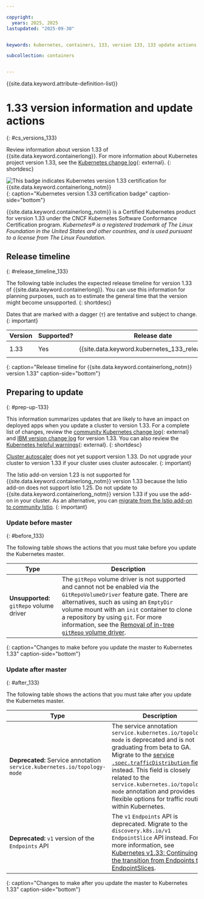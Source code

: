 ```yaml
---

copyright: 
  years: 2025, 2025
lastupdated: "2025-09-30"


keywords: kubernetes, containers, 133, version 133, 133 update actions

subcollection: containers


---
```


{{site.data.keyword.attribute-definition-list}}



# 1.33 version information and update actions
{: #cs_versions_133}


Review information about version 1.33 of {{site.data.keyword.containerlong}}. For more information about Kubernetes project version 1.33, see the [Kubernetes change log](https://kubernetes.io/releases/notes/.){: external}.
{: shortdesc}


![This badge indicates Kubernetes version 1.33 certification for {{site.data.keyword.containerlong_notm}}](images/certified-kubernetes-color.svg){: caption="Kubernetes version 1.33 certification badge" caption-side="bottom"} 

{{site.data.keyword.containerlong_notm}} is a Certified Kubernetes product for version 1.33 under the CNCF Kubernetes Software Conformance Certification program. _Kubernetes® is a registered trademark of The Linux Foundation in the United States and other countries, and is used pursuant to a license from The Linux Foundation._



## Release timeline 
{: #release_timeline_133}

The following table includes the expected release timeline for version 1.33 of {{site.data.keyword.containerlong}}. You can use this information for planning purposes, such as to estimate the general time that the version might become unsupported. 
{: shortdesc}

Dates that are marked with a dagger (`†`) are tentative and subject to change.
{: important}

| Version | Supported? | Release date | Unsupported date |
|------|------|----------|----------|
| 1.33 | Yes | {{site.data.keyword.kubernetes_133_release_date}} | {{site.data.keyword.kubernetes_133_unsupported_date}} `†` |
{: caption="Release timeline for {{site.data.keyword.containerlong_notm}} version 1.33" caption-side="bottom"}


## Preparing to update
{: #prep-up-133}

This information summarizes updates that are likely to have an impact on deployed apps when you update a cluster to version 1.33. For a complete list of changes, review the [community Kubernetes change log](https://github.com/kubernetes/kubernetes/blob/master/CHANGELOG/CHANGELOG-1.33.md){: external} and [IBM version change log](/docs/containers?topic=containers-changelog_133) for version 1.33. You can also review the [Kubernetes helpful warnings](https://kubernetes.io/blog/2020/09/03/warnings/){: external}.
{: shortdesc}

[Cluster autoscaler](/docs/containers?topic=containers-cluster-scaling-classic-vpc) does not yet support version 1.33. Do not upgrade your cluster to version 1.33 if your cluster uses cluster autoscaler.
{: important}

The Istio add-on version 1.23 is not supported for {{site.data.keyword.containerlong_notm}} version 1.33 because the Istio add-on does not support Istio 1.25. Do not update to {{site.data.keyword.containerlong_notm}} version 1.33 if you use the add-on in your cluster. As an alternative, you can [migrate from the Istio add-on to community Istio](/docs/containers?topic=containers-istio&interface=ui#migrate).
{: important}

### Update before master
{: #before_133}

The following table shows the actions that you must take before you update the Kubernetes master.

| Type | Description |
| --- | --- |
| **Unsupported:** `gitRepo` volume driver | The `gitRepo` volume driver is not supported and cannot not be enabled via the `GitRepoVolumeDriver` feature gate. There are alternatives, such as using an `EmptyDir` volume mount with an `init` container to clone a repository by using `git`. For more information, see the [Removal of in-tree `gitRepo` volume driver](https://kubernetes.io/blog/2025/04/23/kubernetes-v1-33-release/#removal-of-in-tree-gitrepo-volume-driver). |
{: caption="Changes to make before you update the master to Kubernetes 1.33" caption-side="bottom"}


### Update after master
{: #after_133}

The following table shows the actions that you must take after you update the Kubernetes master.


| Type | Description |
| --- | --- |
| **Deprecated:** Service annotation `service.kubernetes.io/topology-mode` |  The service annotation `service.kubernetes.io/topology-mode` is deprecated and is not graduating from beta to GA. Migrate to the [service `.spec.trafficDistribution` field](https://kubernetes.io/docs/concepts/services-networking/service/#traffic-distribution) instead. This field is closely related to the `service.kubernetes.io/topology-mode` annotation and provides flexible options for traffic routing within Kubernetes. |
| **Deprecated:** `v1` version of the `Endpoints` API | The `v1` `Endpoints` API is deprecated. Migrate to the `discovery.k8s.io/v1` `EndpointSlice` API instead. For more information, see [Kubernetes v1.33: Continuing the transition from Endpoints to EndpointSlices](https://kubernetes.io/blog/2025/04/24/endpoints-deprecation/). |
{: caption="Changes to make after you update the master to Kubernetes 1.33" caption-side="bottom"}
